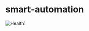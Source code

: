 # smart-automation

![Health1](https://user-images.githubusercontent.com/93486737/205480512-8710d0bd-2e34-48ea-a2dd-54b380a67947.JPG)
